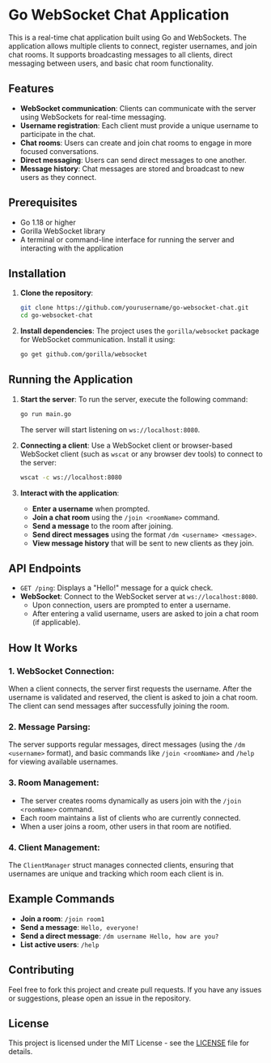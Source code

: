 # Go WebSocket Chat Application

This is a real-time chat application built using Go and WebSockets. The application allows multiple clients to connect, register usernames, and join chat rooms. It supports broadcasting messages to all clients, direct messaging between users, and basic chat room functionality.

## Features

- **WebSocket communication**: Clients can communicate with the server using WebSockets for real-time messaging.
- **Username registration**: Each client must provide a unique username to participate in the chat.
- **Chat rooms**: Users can create and join chat rooms to engage in more focused conversations.
- **Direct messaging**: Users can send direct messages to one another.
- **Message history**: Chat messages are stored and broadcast to new users as they connect.

## Prerequisites

- Go 1.18 or higher
- Gorilla WebSocket library
- A terminal or command-line interface for running the server and interacting with the application

## Installation

1. **Clone the repository**:
   ```bash
   git clone https://github.com/yourusername/go-websocket-chat.git
   cd go-websocket-chat
   ```

2. **Install dependencies**:
   The project uses the `gorilla/websocket` package for WebSocket communication. Install it using:
   ```bash
   go get github.com/gorilla/websocket
   ```

## Running the Application

1. **Start the server**:
   To run the server, execute the following command:
   ```bash
   go run main.go
   ```
   The server will start listening on `ws://localhost:8080`.

2. **Connecting a client**:
   Use a WebSocket client or browser-based WebSocket client (such as `wscat` or any browser dev tools) to connect to the server:
   ```bash
   wscat -c ws://localhost:8080
   ```

3. **Interact with the application**:
   - **Enter a username** when prompted.
   - **Join a chat room** using the `/join <roomName>` command.
   - **Send a message** to the room after joining.
   - **Send direct messages** using the format `/dm <username> <message>`.
   - **View message history** that will be sent to new clients as they join.

## API Endpoints

- `GET /ping`: Displays a "Hello!" message for a quick check.
- **WebSocket**: Connect to the WebSocket server at `ws://localhost:8080`.
   - Upon connection, users are prompted to enter a username.
   - After entering a valid username, users are asked to join a chat room (if applicable).

## How It Works

### 1. **WebSocket Connection**:
   When a client connects, the server first requests the username. After the username is validated and reserved, the client is asked to join a chat room. The client can send messages after successfully joining the room.

### 2. **Message Parsing**:
   The server supports regular messages, direct messages (using the `/dm <username>` format), and basic commands like `/join <roomName>` and `/help` for viewing available usernames.

### 3. **Room Management**:
   - The server creates rooms dynamically as users join with the `/join <roomName>` command.
   - Each room maintains a list of clients who are currently connected.
   - When a user joins a room, other users in that room are notified.

### 4. **Client Management**:
   The `ClientManager` struct manages connected clients, ensuring that usernames are unique and tracking which room each client is in.

## Example Commands

- **Join a room**: `/join room1`
- **Send a message**: `Hello, everyone!`
- **Send a direct message**: `/dm username Hello, how are you?`
- **List active users**: `/help`

## Contributing

Feel free to fork this project and create pull requests. If you have any issues or suggestions, please open an issue in the repository.

## License

This project is licensed under the MIT License - see the [LICENSE](LICENSE) file for details.
